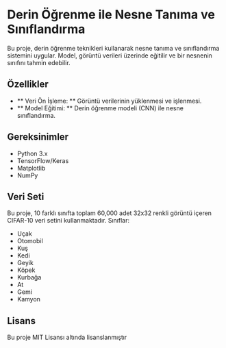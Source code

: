 # Derin Öğrenme ile Nesne Tanıma ve Sınıflandırma

Bu proje, derin öğrenme teknikleri kullanarak nesne tanıma ve sınıflandırma sistemini uygular. Model, görüntü verileri üzerinde eğitilir ve bir nesnenin sınıfını tahmin edebilir.

## Özellikler
- ** Veri Ön İşleme: ** Görüntü verilerinin yüklenmesi ve işlenmesi.
- ** Model Eğitimi: **  Derin öğrenme modeli (CNN) ile nesne sınıflandırma.

## Gereksinimler

- Python 3.x
- TensorFlow/Keras
- Matplotlib
- NumPy

## Veri Seti
Bu proje, 10 farklı sınıfta toplam 60,000 adet 32x32 renkli görüntü içeren CIFAR-10 veri setini kullanmaktadır. Sınıflar:

- Uçak
- Otomobil
- Kuş
- Kedi
- Geyik
- Köpek
- Kurbağa
- At
- Gemi
- Kamyon

## Lisans
Bu proje MIT Lisansı altında lisanslanmıştır 
